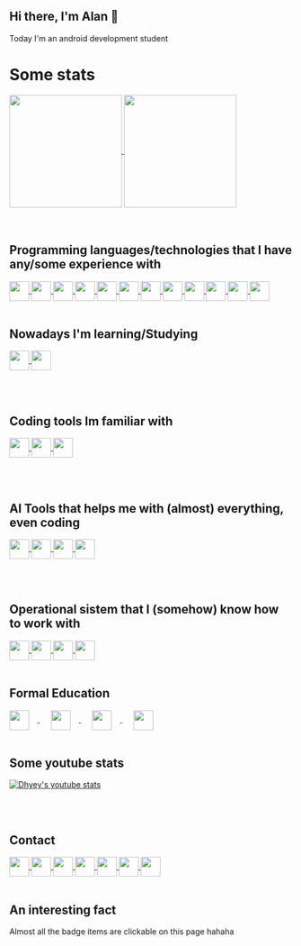 ## Hi there, I'm Alan 👋<br>

Today I'm an android development student

<h1>Some stats </h1>
<a href="https://github.com/anuraghazra/github-readme-stats">
  <img align="center" src="https://github-readme-stats.vercel.app/api/top-langs/?username=alanliongar&layout=compact" height="200" />
</a>
<a href="https://github.com/anuraghazra/convoychat">
  <img align="center" src="https://github-readme-stats.vercel.app/api?username=alanliongar&theme=shadow_green&include_all_commits=true" height="200"  />
</a>
<br><br><br>
<h2>Programming languages/technologies that I have any/some experience with</h2>
<a href="https://en.wikipedia.org/wiki/Visual_Basic_for_Applications">
<img align="center" src="https://github.com/user-attachments/assets/b1d590c6-748c-423e-95a8-9ccdd27b9d35" height="35" />
</a>
<a href="https://en.wikipedia.org/wiki/Microsoft_Excel">
<img align="center" src="https://img.shields.io/badge/Microsoft_Excel-217346?style=for-the-badge&logo=microsoft-excel&logoColor=white" height="35" />
</a>
<a href="https://en.wikipedia.org/wiki/C_(programming_language)">
  <img align="center" src="https://img.shields.io/badge/c-%2300599C.svg?style=for-the-badge&logo=c&logoColor=white" height="35" />
</a>
<a href="https://en.wikipedia.org/wiki/C++">
  <img align="center" src="https://img.shields.io/badge/c++-%2300599C.svg?style=for-the-badge&logo=c%2B%2B&logoColor=white" height="35" />
</a>
<a href="https://en.wikipedia.org/wiki/HTML">
  <img align="center" src="https://img.shields.io/badge/HTML-239120?style=for-the-badge&logo=html5&logoColor=White" height="35" />
</a>
<a href="https://en.wikipedia.org/wiki/CSS"
  ><img align="center" src="https://img.shields.io/badge/css3-%231572B6.svg?style=for-the-badge&logo=css3&logoColor=white" height="35" />
</a>
<a href="https://en.wikipedia.org/wiki/Java_(programming_language)">
<img align="center" src="https://img.shields.io/badge/java-%23ED8B00.svg?style=for-the-badge&logo=openjdk&logoColor=white" height="35" />
</a>
<a href="https://en.wikipedia.org/wiki/JavaScript">
<img align="center" src="https://img.shields.io/badge/javascript-%23323330.svg?style=for-the-badge&logo=javascript&logoColor=%23F7DF1E" height="35" />
</a>
<a href="https://en.wikipedia.org/wiki/Python_(programming_language)">
<img align="center" src="https://img.shields.io/badge/python-3670A0?style=for-the-badge&logo=python&logoColor=ffdd54" height="35" />
</a>
<a href="https://en.wikipedia.org/wiki/SQLite">
<img align="center" src="https://img.shields.io/badge/sqlite-%2307405e.svg?style=for-the-badge&logo=sqlite&logoColor=white" height="35" />
</a>
<a href="https://en.wikipedia.org/wiki/Android_(operating_system)">
<img align="center" src="https://img.shields.io/badge/Android-3DDC84?style=for-the-badge&logo=android&logoColor=white" height="35" />
</a>
<a href="https://en.wikipedia.org/wiki/Kotlin_(programming_language)">
<img align="center" src="https://img.shields.io/badge/kotlin-%237F52FF.svg?style=for-the-badge&logo=kotlin&logoColor=white" height="35" />
</a>
<br><br>
<h2>Nowadays I'm learning/Studying</h2>
<a href="https://en.wikipedia.org/wiki/Android_(operating_system)">
<img align="center" src="https://img.shields.io/badge/Android-3DDC84?style=for-the-badge&logo=android&logoColor=white" height="35" />
</a>
<a href="https://en.wikipedia.org/wiki/Kotlin_(programming_language)">
<img align="center" src="https://img.shields.io/badge/kotlin-%237F52FF.svg?style=for-the-badge&logo=kotlin&logoColor=white" height="35" />
</a>

<br><br>
<h2>Coding tools Im familiar with</h2>
<a href="https://en.wikipedia.org/wiki/Android_Studio">
<img align="center" src="https://img.shields.io/badge/android%20studio-346ac1?style=for-the-badge&logo=android%20studio&logoColor=white" height="35" />
</a>
<a href="https://en.wikipedia.org/wiki/Code::Blocks">
<img align="center" src="https://github.com/user-attachments/assets/d7313599-ad75-4cc0-8fb7-fc4a03106762" height="35" />
</a>
<a href="https://en.wikipedia.org/wiki/Sublime_Text">
<img align="center" src="https://img.shields.io/badge/sublime_text-%23575757.svg?style=for-the-badge&logo=sublime-text&logoColor=important" height="35" />
</a>

<br><br>
<h2>AI Tools that helps me with (almost) everything, even coding</h2>
<a href="https://chat.openai.com/">
<img align="center" src="https://img.shields.io/badge/ChatGPT-74aa9c?style=for-the-badge&logo=openai&logoColor=white" height="35" />
</a>
<a href="https://gemini.google.com/">
<img align="center" src="https://img.shields.io/badge/Google%20Gemini-8E75B2?style=for-the-badge&logo=googlegemini&logoColor=White" height="35" />
</a>
<a href="https://www.perplexity.ai/">
<img align="center" src="https://github.com/user-attachments/assets/44b5ecd9-13e8-4227-9a81-f32f54d62cd7" height="35" />
</a>
<a href="https://www.blackbox.ai/">
<img align="center" src="https://github.com/user-attachments/assets/18eb6579-e607-452d-9658-9346b71a8146" height="35" />
</a>


<br><br>
<h2>Operational sistem that I (somehow) know how to work with</h2>
<a href="https://en.wikipedia.org/wiki/Linux">
<img align="center" src="https://img.shields.io/badge/Linux-FCC624?style=for-the-badge&logo=linux&logoColor=black" height="35" />
</a>
<a href="https://en.wikipedia.org/wiki/Linux_Mint">
<img align="center" src="https://img.shields.io/badge/Linux%20Mint-87CF3E?style=for-the-badge&logo=Linux%20Mint&logoColor=white" height="35" />
</a>
<a href="https://en.wikipedia.org/wiki/Ubuntu">
<img align="center" src="https://img.shields.io/badge/Ubuntu-E95420?style=for-the-badge&logo=ubuntu&logoColor=white" height="35" />
</a>
<a href="https://en.wikipedia.org/wiki/Microsoft_Windows">
<img align="center" src="https://img.shields.io/badge/Windows-0078D6?style=for-the-badge&logo=windows&logoColor=white" height="35" />
</a>
<br><br>
<h2>Formal Education</h2>
<a href="https://www5.usp.br/#english">
  <img align="center" src="https://github.com/user-attachments/assets/5356dd8d-9adc-4950-9c64-e0e435d363ba" height="35" style="margin-right: 15px;" /> 
</a>
&nbsp;&nbsp;&nbsp;&nbsp;
<a href="https://www.ime.usp.br/en/institute/">
  <img align="center" src="https://github.com/user-attachments/assets/5843c109-1578-4695-8a03-290a0ca1a1b1" height="35" style="margin-right: 15px;" />
</a>
&nbsp;&nbsp;&nbsp;&nbsp;
<a href="https://www.fea.usp.br/en">
  <img align="center" src="https://github.com/user-attachments/assets/2f096702-db08-4390-8b77-32fc328a3639" height="35" style="margin-right: 15px;" />
</a>
&nbsp;&nbsp;&nbsp;&nbsp;
<a href="https://comunidadedevspace.com">
  <img align="center" src="https://github.com/user-attachments/assets/2b88bbe5-d7bd-43ae-b739-55f8c6b7add7" height="35" />
</a>
<br><br>
<h2>Some youtube stats</h2>

[![Dhyey's youtube stats](https://youtube-stats-card.vercel.app/api?channelid=UCqTw0LLfB3XV7x7b8ciU6og)](https://www.youtube.com/channel/UCqTw0LLfB3XV7x7b8ciU6og)

<br><br>
<h2>Contact</h2>
<a href="https://discord.com/users/gar233/">
<img align="center" src="https://img.shields.io/badge/Discord-%235865F2.svg?style=for-the-badge&logo=discord&logoColor=white" height="35" />
</a>
<a href="https://www.facebook.com/alanlion.gar.3/">
<img align="center" src="https://img.shields.io/badge/Facebook-%231877F2.svg?style=for-the-badge&logo=Facebook&logoColor=white" height="35" />
</a>
<a href="mailto:alan.lucindo.gomes@alumni.usp.br">
<img align="center" src="https://img.shields.io/badge/Gmail-D14836?style=for-the-badge&logo=gmail&logoColor=white" height="35" />
</a>
<a href="https://www.linkedin.com/in/alan-gomes-a847602b9/?lipi=urn%3Ali%3Apage%3Ad_flagship3_notifications%3B9OsWB7vFTPSSB5lyKOZP4A%3D%3D">
<img align="center" src="https://img.shields.io/badge/linkedin-%230077B5.svg?style=for-the-badge&logo=linkedin&logoColor=white" height="35" />
</a>
<a href="https://api.whatsapp.com/send?phone=5511975806385">
<img align="center" src="https://img.shields.io/badge/WhatsApp-25D366?style=for-the-badge&logo=whatsapp&logoColor=white" height="35" />
</a>
<a href="https://www.instagram.com/alanliongarr/">
<img align="center" src="https://img.shields.io/badge/Instagram-E4405F?style=for-the-badge&logo=instagram&logoColor=white" height="35" />
</a>
<a href="https://t.me/+5511975806385">
<img align="center" src="https://img.shields.io/badge/Telegram-2CA5E0?style=for-the-badge&logo=telegram&logoColor=white" height="35" />
</a>
<br><br>
<h2>An interesting fact</h2>
Almost all the badge items are clickable on this page hahaha
